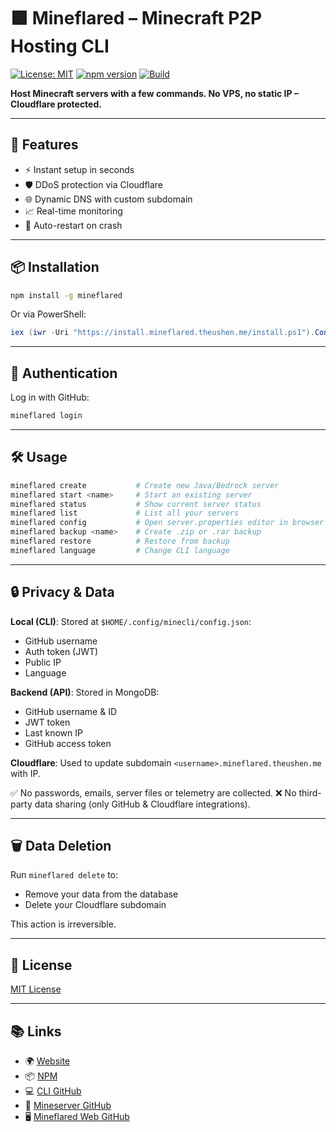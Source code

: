 # 🟩 Mineflared – Minecraft P2P Hosting CLI

[![License: MIT](https://img.shields.io/github/license/TheusHen/Mineflared?style=flat-square)](LICENSE)
[![npm version](https://img.shields.io/npm/v/mineflared?style=flat-square)](https://www.npmjs.com/package/mineflared)
[![Build](https://github.com/TheusHen/Mineflared/actions/workflows/publish.yml/badge.svg)](https://github.com/TheusHen/Mineflared/actions)

**Host Minecraft servers with a few commands. No VPS, no static IP – Cloudflare protected.**

---

## 🚀 Features

- ⚡ Instant setup in seconds
- 🛡️ DDoS protection via Cloudflare  
- 🌐 Dynamic DNS with custom subdomain  
- 📈 Real-time monitoring  
- 🔄 Auto-restart on crash  

---

## 📦 Installation

```bash
npm install -g mineflared
````

Or via PowerShell:

```powershell
iex (iwr -Uri "https://install.mineflared.theushen.me/install.ps1").Content
```

---

## 🔐 Authentication

Log in with GitHub:

```bash
mineflared login
```

---

## 🛠️ Usage

```bash
mineflared create           # Create new Java/Bedrock server
mineflared start <name>     # Start an existing server
mineflared status           # Show current server status
mineflared list             # List all your servers
mineflared config           # Open server.properties editor in browser
mineflared backup <name>    # Create .zip or .rar backup
mineflared restore          # Restore from backup
mineflared language         # Change CLI language
```

---

## 🔒 Privacy & Data

**Local (CLI)**:
Stored at `$HOME/.config/minecli/config.json`:

* GitHub username
* Auth token (JWT)
* Public IP
* Language

**Backend (API)**:
Stored in MongoDB:

* GitHub username & ID
* JWT token
* Last known IP
* GitHub access token

**Cloudflare**:
Used to update subdomain `<username>.mineflared.theushen.me` with IP.

✅ No passwords, emails, server files or telemetry are collected.
❌ No third-party data sharing (only GitHub & Cloudflare integrations).

---

## 🗑️ Data Deletion

Run `mineflared delete` to:

* Remove your data from the database
* Delete your Cloudflare subdomain

This action is irreversible.

---

## 📄 License

[MIT License](LICENSE)

---

## 📚 Links

* 🌍 [Website](https://mineflared.theushen.me)
* 📦 [NPM](https://www.npmjs.com/package/mineflared)
* 💻 [CLI GitHub](https://github.com/TheusHen/Mineflared)
* 🧩 [Mineserver GitHub](https://github.com/TheusHen/mineserver)
* 🖥️ [Mineflared Web GitHub](https://github.com/TheusHen/mineflared-web)